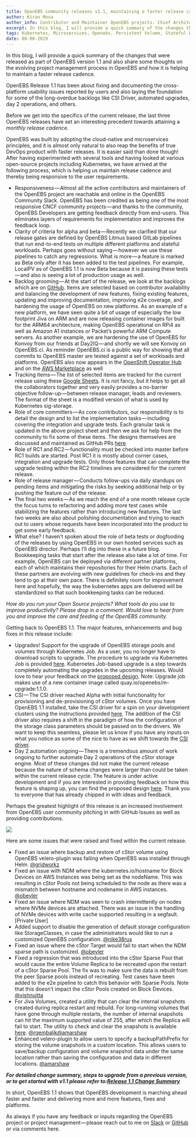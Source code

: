 ```yaml
---
title: OpenEBS community releases v1.1, maintaining a faster release cadence.
author: Kiran Mova
author_info: Contributor and Maintainer OpenEBS projects. Chief Architect MayaData. Kiran leads overall architecture & is responsible for architecting, solution design & customer adoption of OpenEBS.
excerpt: In this blog, I will provide a quick summary of the changes that were released as part of OpenEBS version 1.1 and also share some thoughts on the evolving project management process in OpenEBS and how it is helping to maintain a faster release cadence.
tags: Kubernetes, Microservices, Openebs, Persistent Volume, Stateful Workloads
date: 08-08-2019
---
```


In this blog, I will provide a quick summary of the changes that were released as part of OpenEBS version 1.1 and also share some thoughts on the evolving project management process in OpenEBS and how it is helping to maintain a faster release cadence.

OpenEBS Release 1.1 has been about fixing and documenting the cross-platform usability issues reported by users and also laying the foundation for some of the long-overdue backlogs like CSI Driver, automated upgrades, day 2 operations, and others.

Before we get into the specifics of the current release, the last three OpenEBS releases have set an interesting precedent towards attaining a *monthly release cadence.*

OpenEBS was built by adopting the cloud-native and microservices principles, and it is almost only natural to also reap the benefits of true DevOps product with faster releases. It is easier said than done though! After having experimented with several tools and having looked at various open-source projects including Kubernetes, we have arrived at the following process, which is helping us maintain release cadence and thereby being responsive to the user requirements.

- Responsiveness — Almost all the active contributors and maintainers of the OpenEBS project are reachable and online in the OpenEBS Community Slack. OpenEBS has been credited as being one of the most responsive CNCF community projects — and thanks to the community, OpenEBS Developers are getting feedback directly from end-users. This eliminates layers of requirements for implementation and improves the feedback loop.
- Clarity of criteria for alpha and beta — Recently we clarified that our release gates are defined by OpenEBS Litmus based GitLab pipelines that run end-to-end tests on multiple different platforms and stateful workloads. Perhaps goes without saying — however we use these pipelines to catch any regressions. What is more — a feature is marked as Beta only after it has been added to the test pipelines. For example, LocalPV as of OpenEBS 1.1 is now Beta because it is passing these tests — and also is seeing a lot of production usage as well.
- Backlog grooming — At the start of the release, we look at the backlogs which are on [GitHub](https://github.com/openebs/openebs/issues). Items are selected based on contributor availability and balancing the development of new features, fixing existing features, updating and improving documentation, improving e2e coverage, and hardening the usage of OpenEBS on new platforms. As an example of a new platform, we have seen quite a bit of usage of especially the low footprint Jiva on ARM and are now releasing container images for built for the ARM64 architecture, making OpenEBS operational on RPi4 as well as Amazon A1 instances or Packet’s powerful ARM Compute servers. As another example, we are hardening the use of OpenEBS for Konvoy from our friends at Day2IQ — and shortly we will see Konvoy on OpenEBS.ci. As reminder OpenEBS.ci is a public way for showing that all commits to OpenEBS master are tested against a set of workloads and platforms. OpenEBS also now appears in the [OpenShift Operator Hub](https://github.com/openebs/helm-operator/blob/master/olm/README.md) and on the [AWS Marketplace](https://aws.amazon.com/marketplace/pp/MayaData-OpenEBS-Cloud-Native-Storage/B07TFS9Q8D) as well
- Tracking items — The list of selected items are tracked for the current release using these [Google Sheets](https://docs.google.com/spreadsheets/d/1bbphUqbxShBhgr1VHaEQUzIGMaJJacPNKc1ckNXU1QE/). It is not fancy, but it helps to get all the collaborators together and very easily provides a no-barrier objective follow-up — between release manager, leads and reviewers. The format of the sheet is a modified version of what is used by Kubernetes sig-storage.
- Role of core committers — As core contributors, our responsibility is to detail the design and to list the implementation tasks — including covering the integration and upgrade tests. Each granular task is updated in the above project sheet and then we ask for help from the community to fix some of these items. The designs themselves are discussed and maintained as GitHub PRs [here](https://github.com/openebs/openebs/tree/master/contribute/design).
- Role of RC1 and RC2 — functionality must be checked into master before RC1 builds are started. Post RC1 it is mostly about corner cases, integration and upgrade tests. Only those features that can complete the upgrade testing within the RC2 timelines are considered for the current release.
- Role of release manager — Conducts follow-ups via daily standups on pending items and mitigating the risks by seeking additional help or by pushing the feature out of the release.
- The final two weeks — As we reach the end of a one month release cycle the focus turns to refactoring and adding more test cases while stabilizing the features rather than introducing new features. The last two weeks are also about polishing documentation and trying to reach out to users whose requests have been incorporated into the product to get some early feedback.
- What else? I haven’t spoken about the role of beta tests or dogfooding of the releases by using OpenEBS in our own hosted services such as OpenEBS director. Perhaps I’ll dig into these in a future blog. Bookkeeping tasks that start after the release also take a lot of time. For example, OpenEBS can be deployed via different partner platforms, each of which maintains their repositories for their Helm charts. Each of these partners are evolving with new guidelines for check-ins and they tend to go at their own pace. There is definitely room for improvement here and hopefully, the way the kubernetes apps are delivered will be standardized so that such bookkeeping tasks can be reduced.

*How do you run your Open Source projects? What tools do you use to improve productivity? Please drop in a comment. Would love to hear from you and improve the care and feeding of the OpenEBS community.*

Getting back to OpenEBS 1.1. The major features, enhancements and bug fixes in this release include:

- Upgrades! Support for the upgrade of OpenEBS storage pools and volumes through Kubernetes Job. As a user, you no longer have to download scripts to upgrade. The procedure to upgrade via Kubernetes Job is provided [here](https://github.com/openebs/openebs/tree/master/k8s/upgrades/1.0.0-1.1.0). Kubernetes Job-based upgrade is a step towards completely automating the upgrades in the upcoming releases. Would love to hear your feedback on the [proposed design](https://github.com/openebs/openebs/tree/master/contribute/design/1.x/upgrade). Note: Upgrade job makes use of a new container image called quay.io/openebs/m-upgrade:1.1.0.
- CSI — The CSI driver reached Alpha with initial functionality for provisioning and de-provisioning of cStor volumes. Once you have OpenEBS 1.1 installed, take the CSI driver for a spin on your development clusters using the instructions provided [here](https://github.com/openebs/csi). The addition of the CSI driver also requires a shift in the paradigm of how the configuration of the storage class parameters should be passed on to the drivers. We want to keep this seamless, please let us know if you have any inputs on what you notice as some of the nice to have as we shift towards the [CSI driver](https://github.com/openebs/openebs/tree/master/contribute/design/1.x/csi).
- Day 2 automation ongoing — There is a tremendous amount of work ongoing to further automate Day 2 operations of the cStor storage engine. Most of these changes did not make the current release because the nature of schema changes were larger than could be taken within the current release cycle. The feature is under active development and if you are interested in providing feedback on how this feature is shaping up, you can find the proposed design [here](https://github.com/openebs/openebs/pull/2595). Thank you to everyone that has already chipped in with ideas and feedback.

Perhaps the greatest highlight of this release is an increased involvement from OpenEBS user community pitching in with GitHub Issues as well as providing contributions.

![](https://cdn-images-1.medium.com/max/800/1*hZ7FK18EK2_PfjdCJB2OTQ.png)

Here are some issues that were raised and fixed within the current release.

- Fixed an issue where backup and restore of cStor volume using OpenEBS velero-plugin was failing when OpenEBS was installed through Helm. [@gridworkz](https://github.com/gridworkz)
- Fixed an issue with NDM where the kubernetes.io/hostname for Block Devices on AWS Instances was being set as the nodeName. This was resulting in cStor Pools not being scheduled to the node as there was a mismatch between hostname and nodename in AWS instances. [@obeyler](https://github.com/obeyler)
- Fixed an issue where NDM was seen to crash intermittently on nodes where NVMe devices are attached. There was an issue in the handling of NVMe devices with write cache supported resulting in a segfault. [Private User]
- Added support to disable the generation of default storage configuration like StorageClasses, in case the administrators would like to run a customized OpenEBS configuration. [@nike38rus](https://github.com/nike38rus)
- Fixed an issue where the cStor Target would fail to start when the NDM sparse path is customized. [@obeyler](https://github.com/obeyler)
- Fixed a regression that was introduced into the cStor Sparse Pool that would cause the entire Volume Replica to be recreated upon the restart of a cStor Sparse Pool. The fix was to make sure the data is rebuilt from the peer Sparse pools instead of recreating. Test cases have been added to the e2e pipeline to catch this behavior with Sparse Pools. Note that this doesn’t impact the cStor Pools created on Block Devices. [@vishnuitta](https://github.com/vishnuitta)
- For Jiva Volumes, created a utility that can clear the internal snapshots created during replica restart and rebuild. For long-running volumes that have gone through multiple restarts, the number of internal snapshots can hit the maximum supported value of 255, after which the Replica will fail to start. The utility to check and clear the snapshots is available [here](https://github.com/openebs/openebs/tree/master/k8s/jiva). [@rgembalik](https://github.com/rgembalik)[@amarshaw](https://github.com/amarshaw)
- Enhanced velero-plugin to allow users to specify a backupPathPrefix for storing the volume snapshots in a custom location. This allows users to save/backup configuration and volume snapshot data under the same location rather than saving the configuration and data in different locations. [@amarshaw](https://github.com/amarshaw)

***For detailed change summary, steps to upgrade from a previous version, or to get started with v1.1 please refer to:***[***Release 1.1 Change Summary***](https://github.com/openebs/openebs/releases/tag/1.1.0)

In short, OpenEBS 1.1 shows that OpenEBS development is marching ahead faster and faster and delivering more and more features, fixes and platforms.

As always if you have any feedback or inputs regarding the OpenEBS project or project management — please reach out to me on [Slack](https://slack.openebs.io) or [GitHub](https://github.com/openebs/openebs/) or via comments here.
